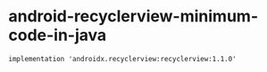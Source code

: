 # android-recyclerview-minimum-code-in-java

    implementation 'androidx.recyclerview:recyclerview:1.1.0'
